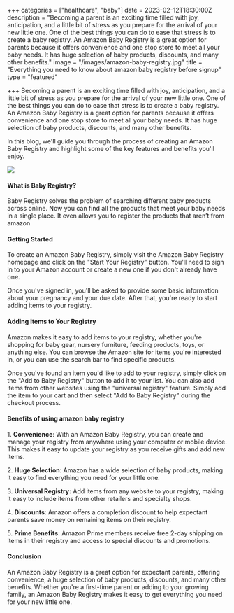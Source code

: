 +++
categories = ["healthcare", "baby"]
date = 2023-02-12T18:30:00Z
description = "Becoming a parent is an exciting time filled with joy, anticipation, and a little bit of stress as you prepare for the arrival of your new little one. One of the best things you can do to ease that stress is to create a baby registry. An Amazon Baby Registry is a great option for parents because it offers convenience and one stop store to meet all your baby needs. It has huge selection of baby products, discounts, and many other benefits."
image = "/images/amazon-baby-registry.jpg"
title = "Everything you need to know about amazon baby registry before signup"
type = "featured"

+++
Becoming a parent is an exciting time filled with joy, anticipation, and a little bit of stress as you prepare for the arrival of your new little one. One of the best things you can do to ease that stress is to create a baby registry. An Amazon Baby Registry is a great option for parents because it offers convenience and one stop store to meet all your baby needs. It has huge selection of baby products, discounts, and many other benefits.

In this blog, we'll guide you through the process of creating an Amazon Baby Registry and highlight some of the key features and benefits you'll enjoy.

![](/images/amazon-baby-registry.jpg)

#### What is Baby Registry?

Baby Registry solves the problem of searching different baby products across online. Now you can find all the products that meet your baby needs in a single place. It even allows you to register the products that aren’t from amazon

#### Getting Started

To create an Amazon Baby Registry, simply visit the Amazon Baby Registry homepage and click on the "Start Your Registry" button. You'll need to sign in to your Amazon account or create a new one if you don't already have one.

Once you've signed in, you'll be asked to provide some basic information about your pregnancy and your due date. After that, you're ready to start adding items to your registry.

#### Adding Items to Your Registry

Amazon makes it easy to add items to your registry, whether you're shopping for baby gear, nursery furniture, feeding products, toys, or anything else. You can browse the Amazon site for items you're interested in, or you can use the search bar to find specific products.

Once you've found an item you'd like to add to your registry, simply click on the "Add to Baby Registry" button to add it to your list. You can also add items from other websites using the "universal registry" feature. Simply add the item to your cart and then select "Add to Baby Registry" during the checkout process.

#### Benefits of using amazon baby registry

1\. **Convenience**: With an Amazon Baby Registry, you can create and manage your registry from anywhere using your computer or mobile device. This makes it easy to update your registry as you receive gifts and add new items.

2\. **Huge Selection**: Amazon has a wide selection of baby products, making it easy to find everything you need for your little one.

3\. **Universal Registry:** Add items from any website to your registry, making it easy to include items from other retailers and specialty shops.

4\. **Discounts**: Amazon offers a completion discount to help expectant parents save money on remaining items on their registry.

5\. **Prime Benefits:** Amazon Prime members receive free 2-day shipping on items in their registry and access to special discounts and promotions.

#### Conclusion

An Amazon Baby Registry is a great option for expectant parents, offering convenience, a huge selection of baby products, discounts, and many other benefits. Whether you're a first-time parent or adding to your growing family, an Amazon Baby Registry makes it easy to get everything you need for your new little one.